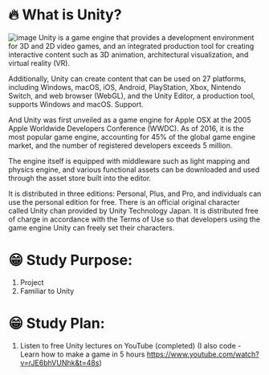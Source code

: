 # 🔥 What is Unity?
![image](https://github.com/SeungHwan327/Unity-study/assets/100602010/57c6b8ae-e79a-4710-a57c-42f54a88303c)
Unity is a game engine that provides a development environment for 3D and 2D video games, and an integrated production tool for creating interactive content such as 3D animation, architectural visualization, and virtual reality (VR).

Additionally, Unity can create content that can be used on 27 platforms, including Windows, macOS, iOS, Android, PlayStation, Xbox, Nintendo Switch, and web browser (WebGL), and the Unity Editor, a production tool, supports Windows and macOS. Support.

And Unity was first unveiled as a game engine for Apple OSX at the 2005 Apple Worldwide Developers Conference (WWDC). As of 2016, it is the most popular game engine, accounting for 45% of the global game engine market, and the number of registered developers exceeds 5 million.

The engine itself is equipped with middleware such as light mapping and physics engine, and various functional assets can be downloaded and used through the asset store built into the editor.

It is distributed in three editions: Personal, Plus, and Pro, and individuals can use the personal edition for free. There is an official original character called Unity chan provided by Unity Technology Japan. It is distributed free of charge in accordance with the Terms of Use so that developers using the game engine Unity can freely set their characters.
​

# 😁 Study Purpose:
1. Project 
2. Familiar to Unity

# 😁 Study Plan:
1. Listen to free Unity lectures on YouTube (completed) 
   (I also code - Learn how to make a game in 5 hours https://www.youtube.com/watch?v=rJE6bhVUNhk&t=48s) 
